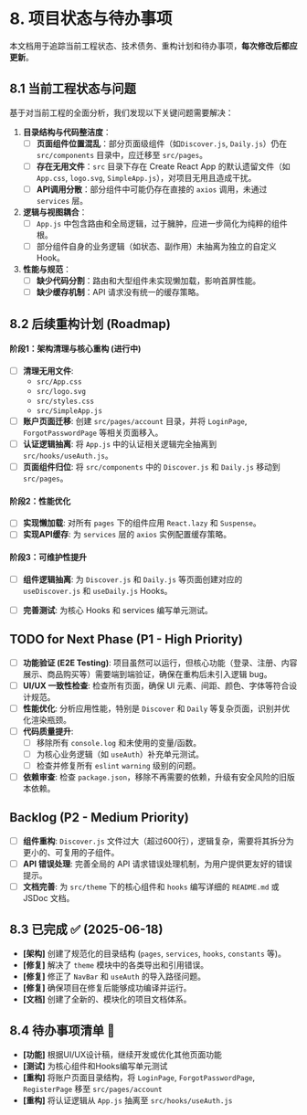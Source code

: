 # 8. 项目状态与待办事项

本文档用于追踪当前工程状态、技术债务、重构计划和待办事项，**每次修改后都应更新**。

## 8.1 当前工程状态与问题

基于对当前工程的全面分析，我们发现以下关键问题需要解决：

1. **目录结构与代码整洁度**：
   - [ ] **页面组件位置混乱**：部分页面级组件（如`Discover.js`, `Daily.js`）仍在 `src/components` 目录中，应迁移至 `src/pages`。
   - [ ] **存在无用文件**：`src` 目录下存在 Create React App 的默认遗留文件（如 `App.css`, `logo.svg`, `SimpleApp.js`），对项目无用且造成干扰。
   - [ ] **API调用分散**：部分组件中可能仍存在直接的 `axios` 调用，未通过 `services` 层。

2. **逻辑与视图耦合**：
   - [ ] `App.js` 中包含路由和全局逻辑，过于臃肿，应进一步简化为纯粹的组件根。
   - [ ] 部分组件自身的业务逻辑（如状态、副作用）未抽离为独立的自定义 Hook。

3. **性能与规范**：
   - [ ] **缺少代码分割**：路由和大型组件未实现懒加载，影响首屏性能。
   - [ ] **缺少缓存机制**：API 请求没有统一的缓存策略。

## 8.2 后续重构计划 (Roadmap)

#### 阶段1：架构清理与核心重构 (进行中)

- [ ] **清理无用文件**:
  - `src/App.css`
  - `src/logo.svg`
  - `src/styles.css`
  - `src/SimpleApp.js`
- [ ] **账户页面迁移**: 创建 `src/pages/account` 目录，并将 `LoginPage`, `ForgotPasswordPage` 等相关页面移入。
- [ ] **认证逻辑抽离**: 将 `App.js` 中的认证相关逻辑完全抽离到 `src/hooks/useAuth.js`。
- [ ] **页面组件归位**: 将 `src/components` 中的 `Discover.js` 和 `Daily.js` 移动到 `src/pages`。

#### 阶段2：性能优化

- [ ] **实现懒加载**: 对所有 `pages` 下的组件应用 `React.lazy` 和 `Suspense`。
- [ ] **实现API缓存**: 为 `services` 层的 `axios` 实例配置缓存策略。

#### 阶段3：可维护性提升

- [ ] **组件逻辑抽离**: 为 `Discover.js` 和 `Daily.js` 等页面创建对应的 `useDiscover.js` 和 `useDaily.js` Hooks。
- [ ] **完善测试**: 为核心 Hooks 和 services 编写单元测试。


## TODO for Next Phase (P1 - High Priority)

- [ ] **功能验证 (E2E Testing)**: 项目虽然可以运行，但核心功能（登录、注册、内容展示、商品购买等）需要端到端验证，确保在重构后未引入逻辑 bug。
- [ ] **UI/UX 一致性检查**: 检查所有页面，确保 UI 元素、间距、颜色、字体等符合设计规范。
- [ ] **性能优化**: 分析应用性能，特别是 `Discover` 和 `Daily` 等复杂页面，识别并优化渲染瓶颈。
- [ ] **代码质量提升**: 
  - [ ] 移除所有 `console.log` 和未使用的变量/函数。
  - [ ] 为核心业务逻辑（如 `useAuth`）补充单元测试。
  - [ ] 检查并修复所有 `eslint` `warning` 级别的问题。
- [ ] **依赖审查**: 检查 `package.json`，移除不再需要的依赖，升级有安全风险的旧版本依赖。

## Backlog (P2 - Medium Priority)

- [ ] **组件重构**: `Discover.js` 文件过大（超过600行），逻辑复杂，需要将其拆分为更小的、可复用的子组件。
- [ ] **API 错误处理**: 完善全局的 API 请求错误处理机制，为用户提供更友好的错误提示。
- [ ] **文档完善**: 为 `src/theme` 下的核心组件和 `hooks` 编写详细的 `README.md` 或 JSDoc 文档。

## 8.3 已完成 ✅ (2025-06-18)

- **[架构]** 创建了规范化的目录结构 (`pages`, `services`, `hooks`, `constants` 等)。
- **[修复]** 解决了 `theme` 模块中的各类导出和引用错误。
- **[修复]** 修正了 `NavBar` 和 `useAuth` 的导入路径问题。
- **[修复]** 确保项目在修复后能够成功编译并运行。
- **[文档]** 创建了全新的、模块化的项目文档体系。

## 8.4 待办事项清单 📝

- **[功能]** 根据UI/UX设计稿，继续开发或优化其他页面功能
- **[测试]** 为核心组件和Hooks编写单元测试
- **[重构]** 将账户页面目录结构，将 `LoginPage`, `ForgotPasswordPage`, `RegisterPage` 移至 `src/pages/account`
- **[重构]** 将认证逻辑从 `App.js` 抽离至 `src/hooks/useAuth.js` 